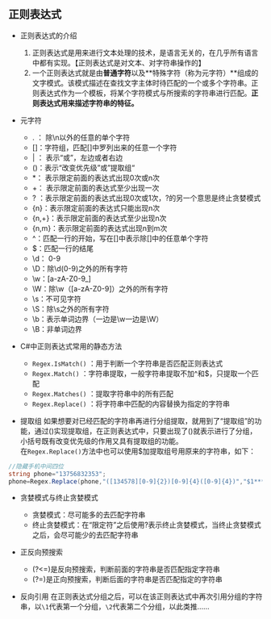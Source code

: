 ## 正则表达式
- 正则表达式的介绍
	1. 正则表达式是用来进行文本处理的技术，是语言无关的，在几乎所有语言中都有实现。【正则表达式是对文本、对字符串操作的】
	2. 一个正则表达式就是由**普通字符**以及**特殊字符（称为元字符）**组成的文字模式。该模式描述在查找文字主体时待匹配的一个或多个字符串。正则表达式作为一个模板，将某个字符模式与所搜索的字符串进行匹配。**正则表达式用来描述字符串的特征。**
	
- 元字符
	-  . ： 除\n以外的任意的单个字符
	- []：字符组，匹配[]中罗列出来的任意一个字符
	- | ： 表示“或”，左边或者右边
	- ()：表示“改变优先级”或”提取组“
	-  *： 表示限定前面的表达式出现0次或n次
	- +： 表示限定前面的表达式至少出现一次
	- ? ：表示限定前面的表达式出现0次或1次，?的另一个意思是终止贪婪模式 
	- {n}：表示限定前面的表达式只能出现n次
	- {n,+}：表示限定前面的表达式至少出现n次
	- {n,m}：表示限定前面的表达式出现n到m次
	- ^：匹配一行的开始，写在[]中表示除[]中的任意单个字符
	- $：匹配一行的结尾
	- \d： 0-9
	- \D：除\d(0-9)之外的所有字符
	- \w：[a-zA-Z0-9_]
	- \W：除\w（[a-zA-Z0-9]）之外的所有字符
	- \s：不可见字符
	- \S：除\s之外的所有字符 
	- \b：表示单词边界（一边是\w一边是\W）
	- \B：非单词边界
	
- C#中正则表达式常用的静态方法
    - ```Regex.IsMatch()``` ：用于判断一个字符串是否匹配正则表达式
    - ```Regex.Match()``` ：字符串提取，一般字符串提取不加^和$，只提取一个匹配
    - ```Regex.Matches()``` ：提取字符串中的所有匹配
    - ```Regex.Replace()``` ：将字符串中匹配的内容替换为指定的字符串

- 提取组
如果想要对已经匹配的字符串再进行分组提取，就用到了“提取组”的功能，通过()实现提取组，在正则表达式中，只要出现了()就表示进行了分组，小括号既有改变优先级的作用又具有提取组的功能。    
在```Regex.Replace()```方法中也可以使用$加提取组号用原来的字符串，如下：
```C#
//隐藏手机中间四位
string phone="13756832353";
phone=Regex.Replace(phone,"([134578][0-9]{2})[0-9]{4}([0-9]{4})","$1****$2");
```

- 贪婪模式与终止贪婪模式
	- 贪婪模式：尽可能多的去匹配字符串
	- 终止贪婪模式：在“限定符”之后使用?表示终止贪婪模式，当终止贪婪模式之后，会尽可能少的去匹配字符串


- 正反向预搜索
	- (?<=)是反向预搜索，判断前面的字符串是否匹配指定字符串
	- (?=)是正向预搜索，判断后面的字符串是否匹配指定的字符串

- 反向引用
在正则表达式分组之后，可以在该正则表达式中再次引用分组的字符串，以```\1```代表第一个分组，```\2```代表第二个分组，以此类推……